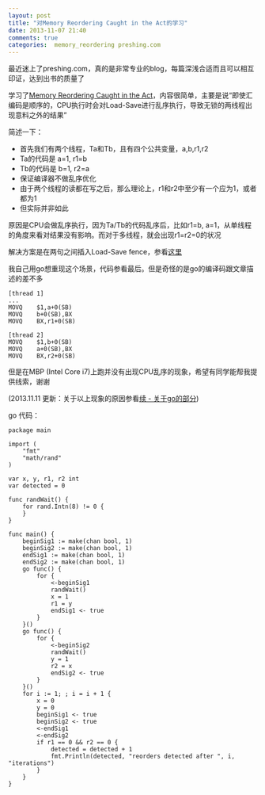 ```yaml
---
layout: post
title: "对Memory Reordering Caught in the Act的学习"
date: 2013-11-07 21:40
comments: true
categories:  memory_reordering preshing.com
---
```

最近迷上了preshing.com，真的是非常专业的blog，每篇深浅合适而且可以相互印证，达到出书的质量了

学习了[Memory Reordering Caught in the Act](http://preshing.com/20120515/memory-reordering-caught-in-the-act/)，内容很简单，主要是说“即使汇编码是顺序的，CPU执行时会对Load-Save进行乱序执行，导致无锁的两线程出现意料之外的结果”

简述一下：

* 首先我们有两个线程，Ta和Tb，且有四个公共变量，a,b,r1,r2
* Ta的代码是 a=1, r1=b
* Tb的代码是 b=1, r2=a
* 保证编译器不做乱序优化
* 由于两个线程的读都在写之后，那么理论上，r1和r2中至少有一个应为1，或者都为1
* 但实际并非如此

原因是CPU会做乱序执行，因为Ta/Tb的代码乱序后，比如r1=b, a=1，从单线程的角度来看对结果没有影响。而对于多线程，就会出现r1=r2=0的状况

解决方案是在两句之间插入Load-Save fence，参看[这里](http://preshing.com/20120710/memory-barriers-are-like-source-control-operations/)

我自己用go想重现这个场景，代码参看最后。但是奇怪的是go的编译码跟文章描述的差不多

    [thread 1]
    ...
    MOVQ    $1,a+0(SB)
    MOVQ    b+0(SB),BX
    MOVQ    BX,r1+0(SB)
    
    [thread 2]
    MOVQ    $1,b+0(SB)
    MOVQ    a+0(SB),BX
    MOVQ    BX,r2+0(SB)
    
但是在MBP (Intel Core i7)上跑并没有出现CPU乱序的现象，希望有同学能帮我提供线索，谢谢

(2013.11.11 更新：关于以上现象的原因参看[续 - 关于go的部分](http://ikarishinjieva.github.io/blog/blog/2013/11/11/study-memory-reorder-cont/))

go 代码：

    package main
    
    import (
    	"fmt"
    	"math/rand"
    )
    
    var x, y, r1, r2 int
    var detected = 0
    
    func randWait() {
    	for rand.Intn(8) != 0 {
    	}
    }
    
    func main() {
    	beginSig1 := make(chan bool, 1)
    	beginSig2 := make(chan bool, 1)
    	endSig1 := make(chan bool, 1)
    	endSig2 := make(chan bool, 1)
    	go func() {
    		for {
    			<-beginSig1
    			randWait()
    			x = 1
    			r1 = y
    			endSig1 <- true
    		}
    	}()
    	go func() {
    		for {
    			<-beginSig2
    			randWait()
    			y = 1
    			r2 = x
    			endSig2 <- true
    		}
    	}()
    	for i := 1; ; i = i + 1 {
    		x = 0
    		y = 0
    		beginSig1 <- true
    		beginSig2 <- true
    		<-endSig1
    		<-endSig2
    		if r1 == 0 && r2 == 0 {
    			detected = detected + 1
    			fmt.Println(detected, "reorders detected after ", i, "iterations")
    		}
    	}
    }
